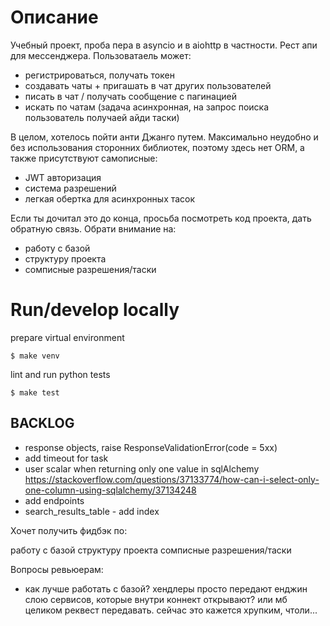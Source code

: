 # Описание
Учебный проект, проба пера в asyncio и в aiohttp в частности.
Рест апи для мессенджера. Пользоватаель может:
- регистрироваться, получать токен
- создавать чаты + пригашать в чат других пользователей
- писать в чат / получать сообщение с пагинацией
- искать по чатам (задача асинхронная, на запрос поиска пользователь получаей айди таски)

В целом, хотелось пойти анти Джанго путем. Максимально неудобно и без
использования сторонних библиотек, поэтому здесь нет ORM, а также присутствуют самописные:
- JWT авторизация
- система разрешений
- легкая обертка для асинхронных тасок

Если ты дочитал это до конца, просьба посмотреть код проекта, дать обратную связь. Обрати внимание на:
- работу с базой
- структуру проекта
- сомписные разрешения/таски

# Run/develop locally
prepare virtual environment
```shell
$ make venv
```
lint and run python tests
```shell
$ make test
```





## BACKLOG
- response objects, raise ResponseValidationError(code = 5xx)
- add timeout for task
- user scalar when returning only one value in sqlAlchemy https://stackoverflow.com/questions/37133774/how-can-i-select-only-one-column-using-sqlalchemy/37134248
- add endpoints
- search_results_table - add index

Хочет получить фидбэк по:

работу с базой
структуру проекта
сомписные разрешения/таски

Вопросы ревьюерам:

- как лучше работать с базой? хендлеры просто передают енджин слою сервисов, которые внутри коннект открывают? или мб целиком реквест передавать. сейчас это кажется хрупким, чтоли...
